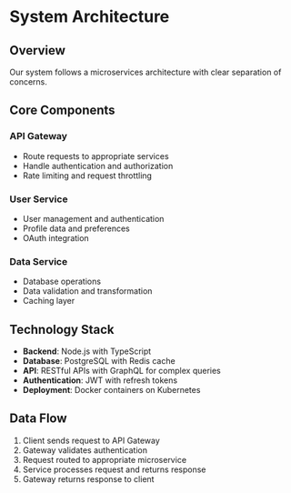 # System Architecture

## Overview

Our system follows a microservices architecture with clear separation of concerns.

## Core Components

### API Gateway
- Route requests to appropriate services
- Handle authentication and authorization
- Rate limiting and request throttling

### User Service
- User management and authentication
- Profile data and preferences
- OAuth integration

### Data Service
- Database operations
- Data validation and transformation
- Caching layer

## Technology Stack

- **Backend**: Node.js with TypeScript
- **Database**: PostgreSQL with Redis cache
- **API**: RESTful APIs with GraphQL for complex queries
- **Authentication**: JWT with refresh tokens
- **Deployment**: Docker containers on Kubernetes

## Data Flow

1. Client sends request to API Gateway
2. Gateway validates authentication
3. Request routed to appropriate microservice
4. Service processes request and returns response
5. Gateway returns response to client
